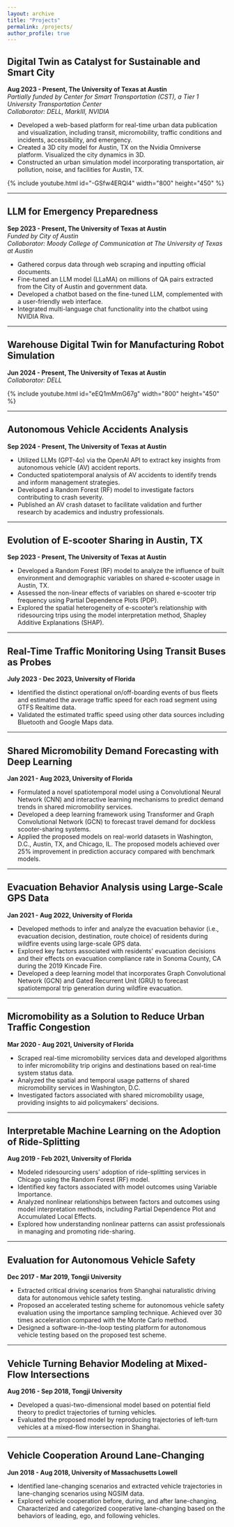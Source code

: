 ```yaml
---
layout: archive
title: "Projects"
permalink: /projects/
author_profile: true
---
```


## Digital Twin as Catalyst for Sustainable and Smart City
**Aug 2023 - Present, The University of Texas at Austin**   
*Partially funded by Center for Smart Transportation (CST), a Tier 1 University Transportation Center*   
*Collaborator: DELL, MarkIII, NVIDIA*

- Developed a web-based platform for real-time urban data publication and visualization, including transit, micromobility, traffic conditions and incidents, accessibility, and emergency.
- Created a 3D city model for Austin, TX on the Nvidia Omniverse platform. Visualized the city dynamics in 3D.
- Constructed an urban simulation model incorporating transportation, air pollution, noise, and facilities for Austin, TX.

{% include youtube.html id="-GSfw4ERQl4" width="800" height="450" %}

---

## LLM for Emergency Preparedness
**Sep 2023 - Present, The University of Texas at Austin**   
*Funded by City of Austin*   
*Collaborator: Moody College of Communication at The University of Texas at Austin*

- Gathered corpus data through web scraping and inputting official documents.
- Fine-tuned an LLM model (LLaMA) on millions of QA pairs extracted from the City of Austin and government data.
- Developed a chatbot based on the fine-tuned LLM, complemented with a user-friendly web interface.
- Integrated multi-language chat functionality into the chatbot using NVIDIA Riva.

---

## Warehouse Digital Twin for Manufacturing Robot Simulation
**Jun 2024 - Present, The University of Texas at Austin**   
*Collaborator: DELL*

{% include youtube.html id="eEQ1mMmG67g" width="800" height="450" %}

---

## Autonomous Vehicle Accidents Analysis
**Sep 2024 - Present, The University of Texas at Austin**

- Utilized LLMs (GPT-4o) via the OpenAI API to extract key insights from autonomous vehicle (AV) accident reports.
- Conducted spatiotemporal analysis of AV accidents to identify trends and inform management strategies.
- Developed a Random Forest (RF) model to investigate factors contributing to crash severity.
- Published an AV crash dataset to facilitate validation and further research by academics and industry professionals.

---

## Evolution of E-scooter Sharing in Austin, TX
**Sep 2023 - Present, The University of Texas at Austin**

- Developed a Random Forest (RF) model to analyze the influence of built environment and demographic variables on shared e-scooter usage in Austin, TX.
- Assessed the non-linear effects of variables on shared e-scooter trip frequency using Partial Dependence Plots (PDP).
- Explored the spatial heterogeneity of e-scooter’s relationship with ridesourcing trips using the model interpretation method, Shapley Additive Explanations (SHAP).

---

## Real-Time Traffic Monitoring Using Transit Buses as Probes
**July 2023 - Dec 2023, University of Florida**

- Identified the distinct operational on/off-boarding events of bus fleets and estimated the average traffic speed for each road segment using GTFS Realtime data.
- Validated the estimated traffic speed using other data sources including Bluetooth and Google Maps data.

---

## Shared Micromobility Demand Forecasting with Deep Learning
**Jan 2021 - Aug 2023, University of Florida**

- Formulated a novel spatiotemporal model using a Convolutional Neural Network (CNN) and interactive learning mechanisms to predict demand trends in shared micromobility services.
- Developed a deep learning framework using Transformer and Graph Convolutional Network (GCN) to forecast travel demand for dockless scooter-sharing systems.
- Applied the proposed models on real-world datasets in Washington, D.C., Austin, TX, and Chicago, IL. The proposed models achieved over 25% improvement in prediction accuracy compared with benchmark models.

---

## Evacuation Behavior Analysis using Large-Scale GPS Data
**Jan 2021 - Aug 2022, University of Florida**

- Developed methods to infer and analyze the evacuation behavior (i.e., evacuation decision, destination, route choice) of residents during wildfire events using large-scale GPS data.
- Explored key factors associated with residents' evacuation decisions and their effects on evacuation compliance rate in Sonoma County, CA during the 2019 Kincade Fire.
- Developed a deep learning model that incorporates Graph Convolutional Network (GCN) and Gated Recurrent Unit (GRU) to forecast spatiotemporal trip generation during wildfire evacuation.

---

## Micromobility as a Solution to Reduce Urban Traffic Congestion
**Mar 2020 - Aug 2021, University of Florida**

- Scraped real-time micromobility services data and developed algorithms to infer micromobility trip origins and destinations based on real-time system status data.
- Analyzed the spatial and temporal usage patterns of shared micromobility services in Washington, D.C.
- Investigated factors associated with shared micromobility usage, providing insights to aid policymakers' decisions.

---

## Interpretable Machine Learning on the Adoption of Ride-Splitting
**Aug 2019 - Feb 2021, University of Florida**

- Modeled ridesourcing users' adoption of ride-splitting services in Chicago using the Random Forest (RF) model.
- Identified key factors associated with model outcomes using Variable Importance.
- Analyzed nonlinear relationships between factors and outcomes using model interpretation methods, including Partial Dependence Plot and Accumulated Local Effects.
- Explored how understanding nonlinear patterns can assist professionals in managing and promoting ride-sharing.

---

## Evaluation for Autonomous Vehicle Safety
**Dec 2017 - Mar 2019, Tongji University**

- Extracted critical driving scenarios from Shanghai naturalistic driving data for autonomous vehicle safety testing.
- Proposed an accelerated testing scheme for autonomous vehicle safety evaluation using the importance sampling technique. Achieved over 30 times acceleration compared with the Monte Carlo method.
- Designed a software-in-the-loop testing platform for autonomous vehicle testing based on the proposed test scheme.

---

## Vehicle Turning Behavior Modeling at Mixed-Flow Intersections
**Aug 2016 - Sep 2018, Tongji University**

- Developed a quasi-two-dimensional model based on potential field theory to predict trajectories of turning vehicles.
- Evaluated the proposed model by reproducing trajectories of left-turn vehicles at a mixed-flow intersection in Shanghai.

---

## Vehicle Cooperation Around Lane-Changing
**Jun 2018 - Aug 2018, University of Massachusetts Lowell**

- Identified lane-changing scenarios and extracted vehicle trajectories in lane-changing scenarios using NGSIM data.
- Explored vehicle cooperation before, during, and after lane-changing. Characterized and categorized cooperative lane-changing based on the behaviors of leading, ego, and following vehicles.
